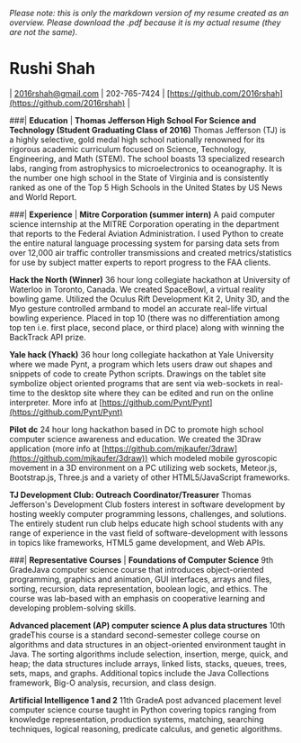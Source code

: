*Please note: this is only the markdown version of my resume created as an overview. Please download the .pdf because it is my actual resume (they are not the same).*

# Rushi Shah
| 2016rshah@gmail.com | 202-765-7424 | [https://github.com/2016rshah](https://github.com/2016rshah) | 

###| **Education** | 
**Thomas Jefferson High School For Science and Technology (Student Graduating Class of 2016)** Thomas Jefferson (TJ) is a highly selective, gold medal high school nationally renowned for its rigorous academic curriculum focused on Science, Technology, Engineering, and Math (STEM). The school boasts 13 specialized research labs, ranging from astrophysics to microelectronics to oceanography. It is the number one high school in the State of Virginia and is consistently ranked as one of the Top 5 High Schools in the United States by US News and World Report. 

###| **Experience** | 
**Mitre Corporation (summer intern)** A paid computer science internship at the MITRE Corporation operating in the department that reports to the Federal Aviation Administration. I used Python to create the entire natural language processing system for parsing data sets from over 12,000 air traffic controller transmissions and created metrics/statistics for use by subject matter experts to report progress to the FAA clients. 

**Hack the North (Winner)** 36 hour long collegiate hackathon at University of Waterloo in Toronto, Canada. We created SpaceBowl, a virtual reality bowling game. Utilized the Oculus Rift Development Kit 2, Unity 3D, and the Myo gesture controlled armband to model an accurate real-life virtual bowling experience. Placed in top 10 (there was no differentiation among top ten i.e. first place, second place, or third place) along with winning the BackTrack API prize. 

**Yale hack (Yhack)** 36 hour long collegiate hackathon at Yale University where we made Pynt, a program which lets users draw out shapes and snippets of code to create Python scripts. Drawings on the tablet site symbolize object oriented programs that are sent via web-sockets in real-time to the desktop site where they can be edited and run on the online interpreter. More info at [https://github.com/Pynt/Pynt](https://github.com/Pynt/Pynt) 

**Pilot dc** 24 hour long hackathon based in DC to promote high school computer science awareness and education. We created the 3Draw application (more info at [https://github.com/mjkaufer/3draw](https://github.com/mjkaufer/3draw)) which modeled mobile gyroscopic movement in a 3D environment on a PC utilizing web sockets, Meteor.js, Bootstrap.js, Three.js and a variety of other HTML5/JavaScript frameworks.

**TJ Development Club: Outreach Coordinator/Treasurer** Thomas Jefferson's Development Club fosters interest in software development by hosting weekly computer programming lessons, challenges, and solutions. The entirely student run club helps educate high school students with any range of experience in the vast field of software-development with lessons in topics like frameworks, HTML5 game development, and Web APIs. 

###| **Representative Courses** | 
**Foundations of Computer Science** 9th GradeJava computer science course that introduces object-oriented programming, graphics and animation, GUI interfaces, arrays and files, sorting, recursion, data representation, boolean logic, and ethics. The course was lab-based with an emphasis on cooperative learning and developing problem-solving skills. 

**Advanced placement (AP) computer science A plus data structures** 10th gradeThis course is a standard second-semester college course on algorithms and data structures in an object-oriented environment taught in Java. The sorting algorithms include selection, insertion, merge, quick, and heap; the data structures include arrays, linked lists, stacks, queues, trees, sets, maps, and graphs. Additional topics include the Java Collections framework, Big-O analysis, recursion, and class design.

**Artificial Intelligence 1 and 2** 11th GradeA post advanced placement level computer science course taught in Python covering topics ranging from knowledge representation, production systems, matching, searching techniques, logical reasoning, predicate calculus, and genetic algorithms. 